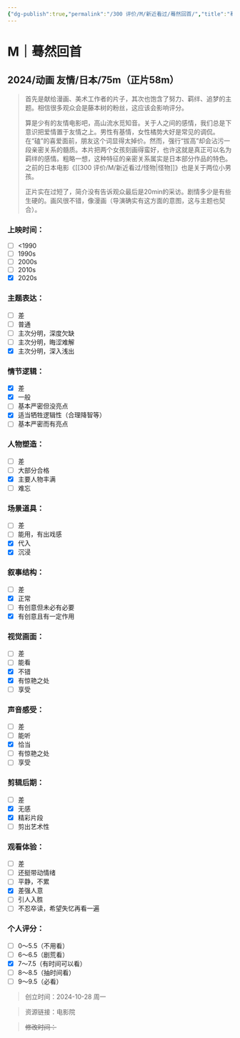 ```yaml
---
{"dg-publish":true,"permalink":"/300 评价/M/新近看过/蓦然回首/","title":"蓦然回首","tags":["M","友情"],"created":"2024-10-28T16:05:20.584+08:00","updated":"2024-10-28T16:51:26.840+08:00"}
---
```


# M｜蓦然回首
## 2024/动画 友情/日本/75m（正片58m）
>首先是献给漫画、美术工作者的片子，其次也饱含了努力、羁绊、追梦的主题。相信很多观众会是藤本树的粉丝，这应该会影响评分。
>
>算是少有的友情电影吧，高山流水觅知音。关于人之间的感情，我们总是下意识把爱情置于友情之上。男性有基情，女性橘势大好是常见的调侃。在“磕”的喜爱面前，朋友这个词显得太掉价。然而，强行“拔高”却会沾污一段亲密关系的髓质。本片把两个女孩刻画得蛮好，也许这就是真正可以名为羁绊的感情。粗略一想，这种特征的亲密关系属实是日本部分作品的特色。之前的日本电影《[[300 评价/M/新近看过/怪物\|怪物]]》也是关于两位小男孩。
>
>正片实在过短了，简介没有告诉观众最后是20min的采访。剧情多少是有些生硬的。画风很不错，像漫画（导演确实有这方面的意图，这与主题也契合）。
### 上映时间：
- [ ] <1990
- [ ] 1990s
- [ ] 2000s
- [ ] 2010s
- [x] 2020s
### 主题表达：
- [ ] 差
- [ ] 普通
- [ ] 主次分明，深度欠缺
- [ ] 主次分明，晦涩难解
- [x] 主次分明，深入浅出
### 情节逻辑：
- [x] 差
- [x] 一般
- [ ] 基本严密但没亮点
- [x] 适当牺牲逻辑性（合理降智等）
- [ ] 基本严密而有亮点
### 人物塑造：
- [ ] 差
- [ ] 大部分合格
- [x] 主要人物丰满
- [ ] 难忘
### 场景道具：
- [ ] 差
- [ ] 能用，有出戏感
- [x] 代入
- [x] 沉浸
### 叙事结构：
- [ ] 差
- [x] 正常
- [ ] 有创意但未必有必要
- [x] 有创意且有一定作用
### 视觉画面：
- [ ] 差
- [ ] 能看
- [x] 不错
- [x] 有惊艳之处
- [ ] 享受
### 声音感受：
- [ ] 差
- [ ] 能听
- [x] 恰当
- [ ] 有惊艳之处
- [ ] 享受
### 剪辑后期：
- [ ] 差
- [x] 无感
- [x] 精彩片段
- [ ] 剪出艺术性
### 观看体验：
- [ ] 差
- [ ] 还挺带动情绪
- [ ] 平静，不累
- [x] 差强人意
- [ ] 引人入胜
- [ ] 不忍卒读，希望失忆再看一遍
### 个人评分：
- [ ] 0～5.5（不用看）
- [ ] 6～6.5（剧荒看）
- [x] 7～7.5（有时间可以看）
- [ ] 8～8.5（抽时间看）
- [ ] 9～9.5（必看）

>创立时间：2024-10-28 周一

>资源链接：电影院

>~~修改时间：~~



